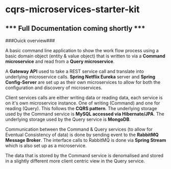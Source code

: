 # cqrs-microservices-starter-kit

## *** Full Documentation coming shortly ***

###Ouick overview###

A basic command line application to show the work flow process using a basic domain object (entity & value object) that is written to via a **Command microservice** and read from a **Query microservice**.

A **Gateway API** used to take a REST service call and translate into underlying microservice calls. **Spring Netflix Eureka** server and **Spring Config-Server** are set up as their own microservices to allow for both the configuration and discovery of microservices.

Client services calls are either writing data or reading data, each service is on it's own microservice instance. One of writing (Command) and one for reading (Query). This follows the **CQRS pattern**. 
The underlying storage used by the Command service is **MySQL accessed via Hibernate/JPA**. 
The underlying storage used by the Query service is **MongoDB**.

Communication between the Command & Query services (to allow for Eventual Consistency of data) is done by sending event to the  **RabbitMQ Message Broker**. The interface calls to RabbitMQ is done via **Spring Stream** which is also set up as a microservice.

The data that is stored by the Command service is denomalised and stored in a slightly different more client centric view in the Query service. 



